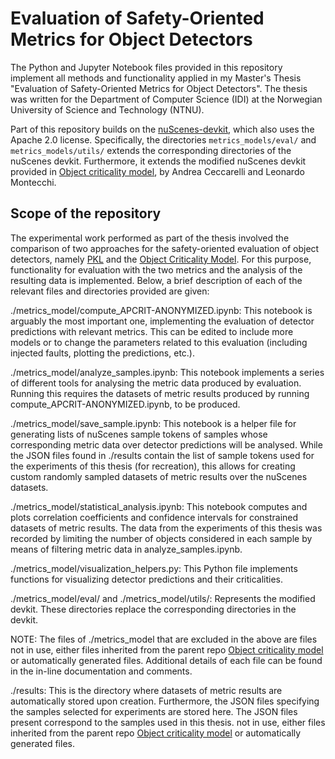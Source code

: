 # Evaluation of Safety-Oriented Metrics for Object Detectors
The Python and Jupyter Notebook files provided in this repository implement all methods and functionality applied in 
my Master's Thesis "Evaluation of Safety-Oriented Metrics for Object Detectors".
The thesis was written for the Department of Computer Science (IDI) at the Norwegian University of Science and Technology (NTNU).

Part of this repository builds on the [nuScenes-devkit](https://github.com/nutonomy/nuscenes-devkit/blob/master/LICENSE.txt), 
which also uses the Apache 2.0 license. Specifically, the directories `metrics_models/eval/` and `metrics_models/utils/` extends the 
corresponding directories of the nuScenes devkit. Furthermore, it extends the modified nuScenes devkit provided in 
[Object criticality model](https://github.com/AndreaCeccarelli/metrics_model), by Andrea Ceccarelli and Leonardo Montecchi.

##  Scope of the repository
The experimental work performed as part of the thesis involved the comparison of two approaches for the 
safety-oriented evaluation of object detectors, namely [PKL](https://github.com/nv-tlabs/planning-centric-metrics) and 
the [Object Criticality Model](https://github.com/AndreaCeccarelli/metrics_model).
For this purpose, functionality for evaluation with the two metrics and the analysis of the resulting data is implemented. Below, a brief description of each of the relevant files and directories provided are given:

./metrics_model/compute_APCRIT-ANONYMIZED.ipynb:
This notebook is arguably the most important one, implementing the evaluation of detector predictions with relevant metrics. This can be edited to include more models or to change the parameters related to this evaluation (including injected faults, plotting the predictions, etc.).

./metrics_model/analyze_samples.ipynb:
This notebook implements a series of different tools for analysing the metric data produced by evaluation. Running this requires the datasets of metric results produced by running compute_APCRIT-ANONYMIZED.ipynb, to be produced.

./metrics_model/save_sample.ipynb:
This notebook is a helper file for generating lists of nuScenes sample tokens of samples whose corresponding metric data over detector predictions will be analysed. While the JSON files found in ./results contain the list of sample tokens used for the experiments of this thesis (for recreation), this allows for creating custom randomly sampled datasets of metric results over the nuScenes datasets. 

./metrics_model/statistical_analysis.ipynb:
This notebook computes and plots correlation coefficients and confidence intervals for constrained datasets of metric results. The data from the experiments of this thesis was recorded by limiting the number of objects considered in each sample by means of filtering metric data in analyze_samples.ipynb.

./metrics_model/visualization_helpers.py:
This Python file implements functions for visualizing detector predictions and their criticalities.

./metrics_model/eval/ and ./metrics_model/utils/:
Represents the modified devkit. These directories replace the corresponding directories in the devkit.

NOTE: The files of ./metrics_model that are excluded in the above are files not in use, either files inherited from the parent repo [Object criticality model](https://github.com/AndreaCeccarelli/metrics_model) or automatically generated files. Additional details of each file can be found in the in-line documentation and comments.

./results: 
This is the directory where datasets of metric results are automatically stored upon creation. Furthermore, the JSON files specifying the samples selected for experiments are stored here. The JSON files present correspond to the samples used in this thesis. 
 not in use, either files inherited from the parent repo [Object criticality model](https://github.com/AndreaCeccarelli/metrics_model) or automatically generated files.

